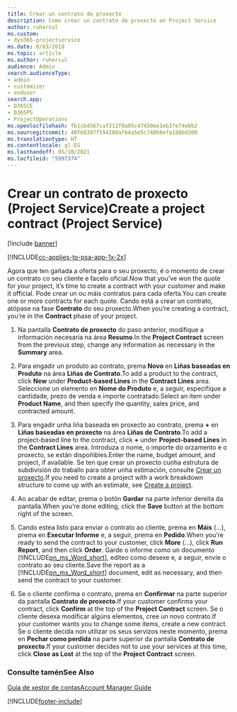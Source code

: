 ```yaml
---
title: Crear un contrato de proxecto
description: Como crear un contrato de proxecto en Project Service
author: ruhercul
ms.custom:
- dyn365-projectservice
ms.date: 8/03/2018
ms.topic: article
ms.author: ruhercul
audience: Admin
search.audienceType:
- admin
- customizer
- enduser
search.app:
- D365CE
- D365PS
- ProjectOperations
ms.openlocfilehash: fb1cb4567caf212f8a05c47450ee1eb37e74ebb2
ms.sourcegitcommit: 40f68387f594180af64a5e5c748b6efa188bd300
ms.translationtype: HT
ms.contentlocale: gl-ES
ms.lasthandoff: 05/10/2021
ms.locfileid: "5997374"
---
```

# <a name="create-a-project-contract-project-service"></a><span data-ttu-id="92df6-103">Crear un contrato de proxecto (Project Service)</span><span class="sxs-lookup"><span data-stu-id="92df6-103">Create a project contract (Project Service)</span></span>

[!include [banner](../includes/psa-now-project-operations.md)]

[!INCLUDE[cc-applies-to-psa-app-1x-2x](../includes/cc-applies-to-psa-app-1x-2x.md)]

<span data-ttu-id="92df6-104">Agora que ten gañada a oferta para o seu proxecto, é o momento de crear un contrato co seu cliente e facelo oficial.</span><span class="sxs-lookup"><span data-stu-id="92df6-104">Now that you’ve won the quote for your project, it’s time to create a contract with your customer and make it official.</span></span> <span data-ttu-id="92df6-105">Pode crear un ou máis contratos para cada oferta.</span><span class="sxs-lookup"><span data-stu-id="92df6-105">You can create one or more contracts for each quote.</span></span> <span data-ttu-id="92df6-106">Cando está a crear un contrato, atópase na fase **Contrato** do seu proxecto.</span><span class="sxs-lookup"><span data-stu-id="92df6-106">When you’re creating a contract, you’re in the **Contract** phase of your project.</span></span>  
  
1. <span data-ttu-id="92df6-107">Na pantalla **Contrato de proxecto** do paso anterior, modifique a información necesaria na área **Resumo**.</span><span class="sxs-lookup"><span data-stu-id="92df6-107">In the **Project Contract** screen from the previous step, change any information as necessary in the **Summary** area.</span></span>  
  
2. <span data-ttu-id="92df6-108">Para engadir un produto ao contrato, prema **Novo** en **Liñas baseadas en Produto** na área **Liñas de Contrato**.</span><span class="sxs-lookup"><span data-stu-id="92df6-108">To add a product to the contract, click **New** under **Product-based Lines** in the **Contract Lines** area.</span></span> <span data-ttu-id="92df6-109">Seleccione un elemento en **Nome do Produto** e, a seguir, especifique a cantidade, prezo de venda e importe contratado.</span><span class="sxs-lookup"><span data-stu-id="92df6-109">Select an item under **Product Name**, and then specify the quantity, sales price, and contracted amount.</span></span>  
  
3. <span data-ttu-id="92df6-110">Para engadir unha liña baseada en proxecto ao contrato, prema **+** en **Liñas baseadas en proxecto** na área **Liñas de Contrato**.</span><span class="sxs-lookup"><span data-stu-id="92df6-110">To add a project-based line to the contract, click **+** under **Project-based Lines** in the **Contract Lines** area.</span></span> <span data-ttu-id="92df6-111">Introduza o nome, o importe do orzamento e o proxecto, se están dispoñibles.</span><span class="sxs-lookup"><span data-stu-id="92df6-111">Enter the name, budget amount, and project, if available.</span></span> <span data-ttu-id="92df6-112">Se ten que crear un proxecto cunha estrutura de subdivisión do traballo para obter unha estimación, consulte [Crear un proxecto](../psa/create-project.md).</span><span class="sxs-lookup"><span data-stu-id="92df6-112">If you need to create a project with a work breakdown structure to come up with an estimate, see [Create a project](../psa/create-project.md).</span></span>  
  
4. <span data-ttu-id="92df6-113">Ao acabar de editar, prema o botón **Gardar** na parte inferior dereita da pantalla.</span><span class="sxs-lookup"><span data-stu-id="92df6-113">When you’re done editing, click the **Save** button at the bottom right of the screen.</span></span>  
  
5. <span data-ttu-id="92df6-114">Cando estea listo para enviar o contrato ao cliente, prema en **Máis** (...), prema en **Executar Informe** e, a seguir, prema en **Pedido**.</span><span class="sxs-lookup"><span data-stu-id="92df6-114">When you’re ready to send the contract to your customer, click **More** (…), click **Run Report**, and then click **Order**.</span></span> <span data-ttu-id="92df6-115">Garde o informe como un documento [!INCLUDE[pn_ms_Word_short](../includes/pn-ms-word-short.md)], edíteo como desexe e, a seguir, envíe o contrato ao seu cliente.</span><span class="sxs-lookup"><span data-stu-id="92df6-115">Save the report as a [!INCLUDE[pn_ms_Word_short](../includes/pn-ms-word-short.md)] document, edit as necessary, and then send the contract to your customer.</span></span>  
  
6. <span data-ttu-id="92df6-116">Se o cliente confirma o contrato, prema en **Confirmar** na parte superior da pantalla **Contrato de proxecto**.</span><span class="sxs-lookup"><span data-stu-id="92df6-116">If your customer confirms your contract, click **Confirm** at the top of the **Project Contract** screen.</span></span> <span data-ttu-id="92df6-117">Se o cliente desexa modificar algúns elementos, cree un novo contrato.</span><span class="sxs-lookup"><span data-stu-id="92df6-117">If your customer wants you to change some items, create a new contract.</span></span> <span data-ttu-id="92df6-118">Se o cliente decida non utilizar os seus servizos neste momento, prema en **Pechar como perdida** na parte superior da pantalla **Contrato de proxecto**.</span><span class="sxs-lookup"><span data-stu-id="92df6-118">If your customer decides not to use your services at this time, click **Close as Lost** at the top of the **Project Contract** screen.</span></span>  
  
### <a name="see-also"></a><span data-ttu-id="92df6-119">Consulte tamén</span><span class="sxs-lookup"><span data-stu-id="92df6-119">See Also</span></span>  
 [<span data-ttu-id="92df6-120">Guía de xestor de contas</span><span class="sxs-lookup"><span data-stu-id="92df6-120">Account Manager Guide</span></span>](../psa/account-manager-guide.md)


[!INCLUDE[footer-include](../includes/footer-banner.md)]